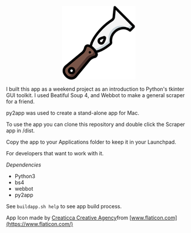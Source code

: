 
<div style="text-align: center;"><img src="scraper.png" style="width: 200px;"/></div>

I built this app as a weekend project as an introduction to Python's tkinter GUI toolkit. I used Beatiful Soup 4, and Webbot to make a general scraper for a friend.

py2app was used to create a stand-alone app for Mac.

To use the app you can clone this repository and double click the Scraper app in /dist.

Copy the app to your Applications folder to keep it in your Launchpad.

For developers that want to work with it.

*Dependencies*
 - Python3
 - bs4
 - webbot
 - py2app

See `buildapp.sh help` to see app build process.

App Icon made by [Creaticca Creative Agency](https://www.flaticon.com/authors/creaticca-creative-agency)from [www.flaticon.com](https://www.flaticon.com/)
